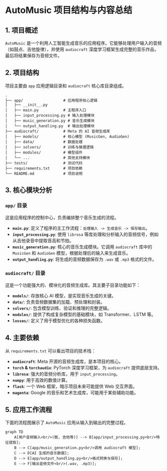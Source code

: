 # AutoMusic 项目结构与内容总结

## 1. 项目概述

`AutoMusic` 是一个利用人工智能生成音乐的应用程序。它能够处理用户输入的音频（如鼓点、吉他旋律），并使用 `audiocraft` 深度学习框架生成完整的音乐作品，最后将结果保存为音频文件。

## 2. 项目结构

项目主要由 `app` 应用逻辑目录和 `audiocraft` 核心库目录组成。

```
.
├── app/                  # 应用程序核心逻辑
│   ├── __init__.py
│   ├── main.py           # 主程序入口
│   ├── input_processing.py # 输入处理模块
│   ├── music_generation.py # 音乐生成模块
│   └── output_handling.py  # 输出处理模块
├── audiocraft/           # Meta 的 AI 音频生成库
│   ├── models/           # 核心模型 (MusicGen, AudioGen)
│   ├── data/             # 数据处理
│   ├── solvers/          # 训练与推理逻辑
│   ├── modules/          # 模型组件
│   └── ...               # 其他支持模块
├── tests/                # 测试代码
├── requirements.txt      # 项目依赖
└── README.md             # 项目说明
```

## 3. 核心模块分析

### `app/` 目录

这是应用程序的控制中心，负责编排整个音乐生成的流程。

*   **`main.py`**: 定义了程序的主工作流程：`处理输入 -> 生成音乐 -> 保存输出`。
*   **`input_processing.py`**: 使用 `librosa` 等库处理和分析输入的音频信号，例如从吉他录音中提取音高和节拍。
*   **`music_generation.py`**: 核心的音乐生成模块。它调用 `audiocraft` 库中的 `MusicGen` 和 `AudioGen` 模型，根据处理后的输入来生成音乐。
*   **`output_handling.py`**: 将生成的音频数据保存为 `.wav` 或 `.mp3` 格式的文件。

### `audiocraft/` 目录

这是一个功能强大的、模块化的音频生成库。其主要子目录功能如下：

*   **`models/`**: 存放核心 AI 模型，是实现音乐生成的关键。
*   **`data/`**: 负责音频数据集的加载、预处理和封装。
*   **`solvers/`**: 包含模型训练、验证和推理的完整逻辑。
*   **`modules/`**: 提供了构成复杂模型的基础模块，如 Transformer、LSTM 等。
*   **`losses/`**: 定义了用于模型优化的各种损失函数。

## 4. 主要依赖

从 `requirements.txt` 可以看出项目的技术栈：

*   **`audiocraft`**: Meta 开源的音频生成库，是本项目的核心。
*   **`torch` & `torchaudio`**: PyTorch 深度学习框架，为 `audiocraft` 提供底层支持。
*   **`librosa`**: 强大的音频分析库，用于 `input_processing`。
*   **`numpy`**: 用于高效的数值计算。
*   **`flask`**: 一个 Web 框架，暗示项目未来可能提供 Web 交互界面。
*   **`magenta`**: Google 的音乐和艺术生成库，可能用于某些辅助功能。

## 5. 应用工作流程

下面的流程图展示了 `AutoMusic` 应用从输入到输出的完整过程。

```mermaid
graph TD
    A[用户音频输入<br/>(鼓, 吉他等)] --> B[app/input_processing.py<br/>特征提取];
    B --> C[app/music_generation.py<br/>调用 audiocraft 模型];
    C --> D[AI 生成的音乐数据];
    D --> E[app/output_handling.py<br/>格式转换与保存];
    E --> F[输出音频文件<br/>(.wav, .mp3)];
```
